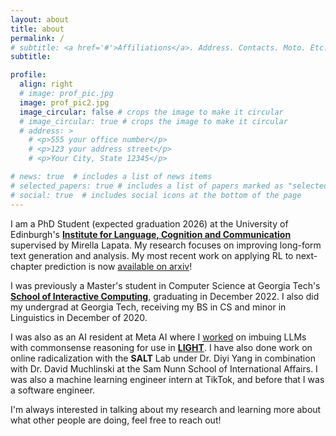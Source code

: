```yaml
---
layout: about
title: about
permalink: /
# subtitle: <a href='#'>Affiliations</a>. Address. Contacts. Moto. Etc.
subtitle: 

profile:
  align: right
  # image: prof_pic.jpg
  image: prof_pic2.jpg
  image_circular: false # crops the image to make it circular
  # image_circular: true # crops the image to make it circular
  # address: >
    # <p>555 your office number</p>
    # <p>123 your address street</p>
    # <p>Your City, State 12345</p>

# news: true  # includes a list of news items
# selected_papers: true # includes a list of papers marked as "selected={true}"
# social: true  # includes social icons at the bottom of the page
---
```


I am a PhD Student (expected graduation 2026) at the University of Edinburgh's <a href="https://web.inf.ed.ac.uk/ilcc"><strong>Institute for Language, Cognition and Communication</strong></a> supervised by Mirella Lapata. My research focuses on improving long-form text generation and analysis. My most recent work on applying RL to next-chapter prediction is now <a href="https://arxiv.org/abs/2503.22828">available on arxiv</a>!


I was previously a Master's student in Computer Science at Georgia Tech's <a href="https://www.ic.gatech.edu/"><strong>School of Interactive Computing</strong></a>, graduating in December 2022. I also did my undergrad at Georgia Tech, receiving my BS in CS and minor in Linguistics in December of 2020.


I was also as an AI resident at Meta AI where I <a href="https://arxiv.org/abs/2301.05746">worked</a> on imbuing LLMs with commonsense reasoning for use in <a href="https://parl.ai/projects/light/?fbclid=IwAR0BOI-zQ0zIjRM8HCbNB6Hnsipdjmh1KH1ELic3nhy6WAXbINJXwfPI_rU"><strong>LIGHT</strong></a>. I have also done work on online radicalization with the <strong>SALT</strong> Lab under Dr. Diyi Yang in combination with Dr. David Muchlinski at the Sam Nunn School of International Affairs. I was also a machine learning engineer intern at TikTok, and before that I was a software engineer.


I'm always interested in talking about my research and learning more about what other people are doing, feel free to reach out!
